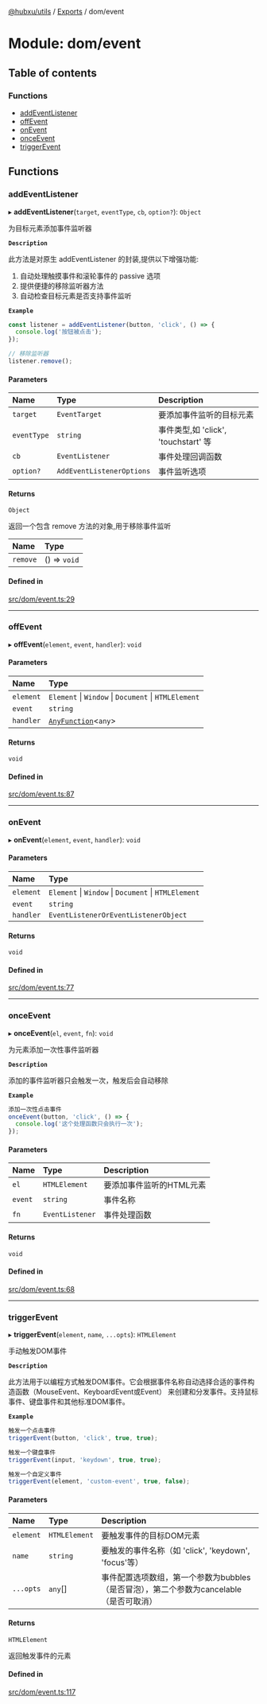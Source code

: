 [@hubxu/utils](../README.md) / [Exports](../modules.md) / dom/event

# Module: dom/event

## Table of contents

### Functions

- [addEventListener](dom_event.md#addeventlistener)
- [offEvent](dom_event.md#offevent)
- [onEvent](dom_event.md#onevent)
- [onceEvent](dom_event.md#onceevent)
- [triggerEvent](dom_event.md#triggerevent)

## Functions

### addEventListener

▸ **addEventListener**(`target`, `eventType`, `cb`, `option?`): `Object`

为目标元素添加事件监听器

**`Description`**

此方法是对原生 addEventListener 的封装,提供以下增强功能:
1. 自动处理触摸事件和滚轮事件的 passive 选项
2. 提供便捷的移除监听器方法
3. 自动检查目标元素是否支持事件监听

**`Example`**

```ts
const listener = addEventListener(button, 'click', () => {
  console.log('按钮被点击');
});

// 移除监听器
listener.remove();
```

#### Parameters

| Name | Type | Description |
| :------ | :------ | :------ |
| `target` | `EventTarget` | 要添加事件监听的目标元素 |
| `eventType` | `string` | 事件类型,如 'click', 'touchstart' 等 |
| `cb` | `EventListener` | 事件处理回调函数 |
| `option?` | `AddEventListenerOptions` | 事件监听选项 |

#### Returns

`Object`

返回一个包含 remove 方法的对象,用于移除事件监听

| Name | Type |
| :------ | :------ |
| `remove` | () => `void` |

#### Defined in

[src/dom/event.ts:29](https://github.com/core-admin/utils/blob/48a655a/src/dom/event.ts#L29)

___

### offEvent

▸ **offEvent**(`element`, `event`, `handler`): `void`

#### Parameters

| Name | Type |
| :------ | :------ |
| `element` | `Element` \| `Window` \| `Document` \| `HTMLElement` |
| `event` | `string` |
| `handler` | [`AnyFunction`](typing.md#anyfunction)<`any`\> |

#### Returns

`void`

#### Defined in

[src/dom/event.ts:87](https://github.com/core-admin/utils/blob/48a655a/src/dom/event.ts#L87)

___

### onEvent

▸ **onEvent**(`element`, `event`, `handler`): `void`

#### Parameters

| Name | Type |
| :------ | :------ |
| `element` | `Element` \| `Window` \| `Document` \| `HTMLElement` |
| `event` | `string` |
| `handler` | `EventListenerOrEventListenerObject` |

#### Returns

`void`

#### Defined in

[src/dom/event.ts:77](https://github.com/core-admin/utils/blob/48a655a/src/dom/event.ts#L77)

___

### onceEvent

▸ **onceEvent**(`el`, `event`, `fn`): `void`

为元素添加一次性事件监听器

**`Description`**

添加的事件监听器只会触发一次，触发后会自动移除

**`Example`**

```ts
添加一次性点击事件
onceEvent(button, 'click', () => {
  console.log('这个处理函数只会执行一次');
});
```

#### Parameters

| Name | Type | Description |
| :------ | :------ | :------ |
| `el` | `HTMLElement` | 要添加事件监听的HTML元素 |
| `event` | `string` | 事件名称 |
| `fn` | `EventListener` | 事件处理函数 |

#### Returns

`void`

#### Defined in

[src/dom/event.ts:68](https://github.com/core-admin/utils/blob/48a655a/src/dom/event.ts#L68)

___

### triggerEvent

▸ **triggerEvent**(`element`, `name`, `...opts`): `HTMLElement`

手动触发DOM事件

**`Description`**

此方法用于以编程方式触发DOM事件。它会根据事件名称自动选择合适的事件构造函数（MouseEvent、KeyboardEvent或Event）
来创建和分发事件。支持鼠标事件、键盘事件和其他标准DOM事件。

**`Example`**

```ts
触发一个点击事件
triggerEvent(button, 'click', true, true);

触发一个键盘事件
triggerEvent(input, 'keydown', true, true);

触发一个自定义事件
triggerEvent(element, 'custom-event', true, false);
```

#### Parameters

| Name | Type | Description |
| :------ | :------ | :------ |
| `element` | `HTMLElement` | 要触发事件的目标DOM元素 |
| `name` | `string` | 要触发的事件名称（如 'click', 'keydown', 'focus'等） |
| `...opts` | `any`[] | 事件配置选项数组，第一个参数为bubbles（是否冒泡），第二个参数为cancelable（是否可取消） |

#### Returns

`HTMLElement`

返回触发事件的元素

#### Defined in

[src/dom/event.ts:117](https://github.com/core-admin/utils/blob/48a655a/src/dom/event.ts#L117)
